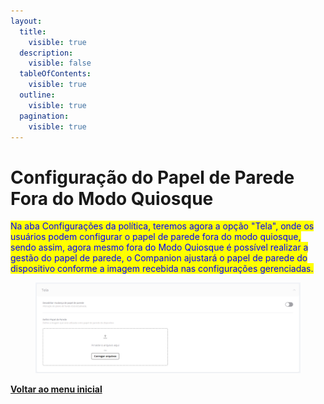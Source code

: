 ```yaml
---
layout:
  title:
    visible: true
  description:
    visible: false
  tableOfContents:
    visible: true
  outline:
    visible: true
  pagination:
    visible: true
---
```


# Configuração do Papel de Parede Fora do Modo Quiosque

<mark style="color:blue;">Na aba Configurações da política, teremos agora a opção "Tela", onde os usuários podem configurar o papel de parede fora do modo quiosque, sendo assim, agora mesmo fora do Modo Quiosque é possível realizar a gestão do papel de parede, o Companion ajustará o papel de parede do dispositivo conforme a imagem recebida nas configurações gerenciadas.</mark>

<figure><img src="../../.gitbook/assets/image (224).png" alt=""><figcaption></figcaption></figure>



[**Voltar ao menu inicial**](./)
